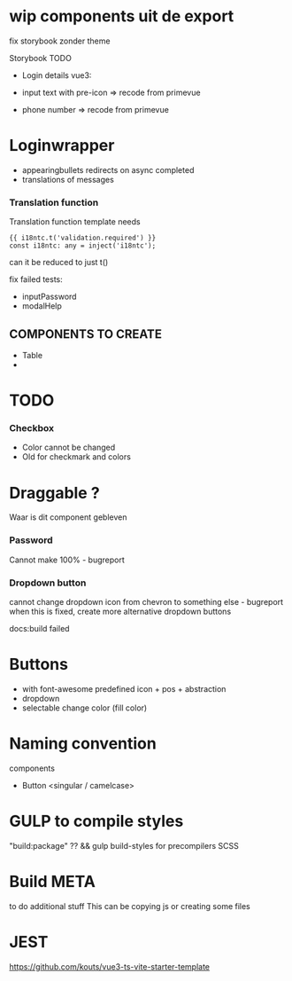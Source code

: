 # wip components uit de export
fix storybook zonder theme

Storybook TODO
- Login details
vue3:

- input text with pre-icon => recode from primevue
- phone number => recode from primevue

# Loginwrapper
- appearingbullets redirects on async completed
- translations of messages

### Translation function
Translation function template needs 
```
{{ i18ntc.t('validation.required') }} 
const i18ntc: any = inject('i18ntc');
```
can it be reduced to just t()


fix failed tests:
- inputPassword
- modalHelp

## COMPONENTS TO CREATE
- Table
- 

# TODO
### Checkbox
* Color cannot be changed
* Old for checkmark and colors

# Draggable ?
Waar is dit component gebleven

### Password
Cannot make 100% - bugreport

### Dropdown button
cannot change dropdown icon from chevron to something else - bugreport
when this is fixed, create more alternative dropdown buttons


docs:build failed

# Buttons
- with font-awesome predefined icon + pos + abstraction
- dropdown
- selectable change color (fill color)


# Naming convention
components
 - Button <singular / camelcase>




# GULP to compile styles
"build:package" ??
&& gulp build-styles
for precompilers SCSS

# Build META 
to do additional stuff
This can be copying js or creating some files



# JEST
https://github.com/kouts/vue3-ts-vite-starter-template
